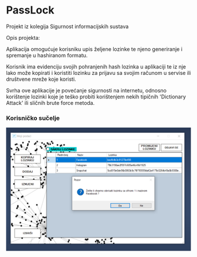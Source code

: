 # PassLock

Projekt iz kolegija Sigurnost informacijskih sustava

Opis projekta:

Aplikacija omogućuje korisniku upis željene lozinke te njeno
generiranje i spremanje u hashiranom formatu.

Korisnik ima evidenciju svojih pohranjenih hash lozinka u aplikaciji
te iz nje lako može kopirati i koristiti lozinku za prijavu sa svojim računom u servise
ili društvene mreže koje koristi.

Svrha ove aplikacije je povećanje sigurnosti na internetu, odnosno korištenje
lozinki koje je teško probiti korištenjem nekih tipičnih 'Dictionary
Attack' ili sličnih brute force metoda.

### Korisničko sučelje


![Slika aplikacije](Slike/9.PNG?raw=true "App preview")
